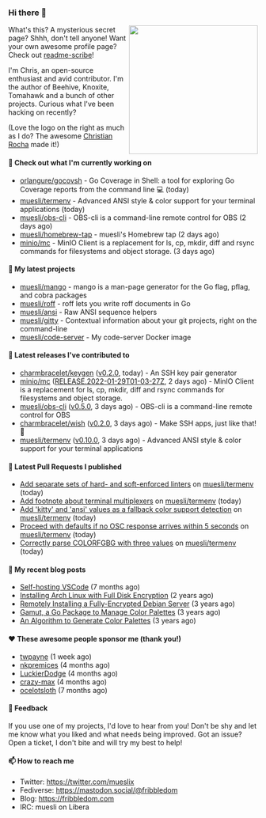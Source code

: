 ### Hi there 👋

<img align="right" src="https://raw.githubusercontent.com/muesli/muesli/master/assets/termenv.png" width="260">

What's this? A mysterious secret page? Shhh, don't tell anyone!
Want your own awesome profile page? Check out [readme-scribe](https://github.com/muesli/readme-scribe)!

I'm Chris, an open-source enthusiast and avid contributor. I'm the author of Beehive, Knoxite, Tomahawk and a bunch
of other projects. Curious what I've been hacking on recently?

(Love the logo on the right as much as I do? The awesome [Christian Rocha](https://github.com/meowgorithm/) made it!)

#### 👷 Check out what I'm currently working on

- [orlangure/gocovsh](https://github.com/orlangure/gocovsh) - Go Coverage in Shell: a tool for exploring Go Coverage reports from the command line 💻 (today)
- [muesli/termenv](https://github.com/muesli/termenv) - Advanced ANSI style &amp; color support for your terminal applications (today)
- [muesli/obs-cli](https://github.com/muesli/obs-cli) - OBS-cli is a command-line remote control for OBS (2 days ago)
- [muesli/homebrew-tap](https://github.com/muesli/homebrew-tap) - muesli&#39;s Homebrew tap (2 days ago)
- [minio/mc](https://github.com/minio/mc) - MinIO Client is a replacement for ls, cp, mkdir, diff and rsync commands for filesystems and object storage. (3 days ago)

#### 🌱 My latest projects

- [muesli/mango](https://github.com/muesli/mango) - mango is a man-page generator for the Go flag, pflag, and cobra packages
- [muesli/roff](https://github.com/muesli/roff) - roff lets you write roff documents in Go
- [muesli/ansi](https://github.com/muesli/ansi) - Raw ANSI sequence helpers
- [muesli/gitty](https://github.com/muesli/gitty) - Contextual information about your git projects, right on the command-line
- [muesli/code-server](https://github.com/muesli/code-server) - My code-server Docker image

#### 🔭 Latest releases I've contributed to

- [charmbracelet/keygen](https://github.com/charmbracelet/keygen) ([v0.2.0](https://github.com/charmbracelet/keygen/releases/tag/v0.2.0), today) - An SSH key pair generator
- [minio/mc](https://github.com/minio/mc) ([RELEASE.2022-01-29T01-03-27Z](https://github.com/minio/mc/releases/tag/RELEASE.2022-01-29T01-03-27Z), 2 days ago) - MinIO Client is a replacement for ls, cp, mkdir, diff and rsync commands for filesystems and object storage.
- [muesli/obs-cli](https://github.com/muesli/obs-cli) ([v0.5.0](https://github.com/muesli/obs-cli/releases/tag/v0.5.0), 3 days ago) - OBS-cli is a command-line remote control for OBS
- [charmbracelet/wish](https://github.com/charmbracelet/wish) ([v0.2.0](https://github.com/charmbracelet/wish/releases/tag/v0.2.0), 3 days ago) - Make SSH apps, just like that! 💫
- [muesli/termenv](https://github.com/muesli/termenv) ([v0.10.0](https://github.com/muesli/termenv/releases/tag/v0.10.0), 3 days ago) - Advanced ANSI style &amp; color support for your terminal applications

#### 🔨 Latest Pull Requests I published

- [Add separate sets of hard- and soft-enforced linters](https://github.com/muesli/termenv/pull/60) on [muesli/termenv](https://github.com/muesli/termenv) (today)
- [Add footnote about terminal multiplexers](https://github.com/muesli/termenv/pull/59) on [muesli/termenv](https://github.com/muesli/termenv) (today)
- [Add &#39;kitty&#39; and &#39;ansi&#39; values as a fallback color support detection](https://github.com/muesli/termenv/pull/58) on [muesli/termenv](https://github.com/muesli/termenv) (today)
- [Proceed with defaults if no OSC response arrives within 5 seconds](https://github.com/muesli/termenv/pull/57) on [muesli/termenv](https://github.com/muesli/termenv) (today)
- [Correctly parse COLORFGBG with three values](https://github.com/muesli/termenv/pull/56) on [muesli/termenv](https://github.com/muesli/termenv) (today)

#### 📜 My recent blog posts

- [Self-hosting VSCode](https://fribbledom.com/posts/selfhosting-vscode/) (7 months ago)
- [Installing Arch Linux with Full Disk Encryption](https://fribbledom.com/posts/encrypted-arch-install/) (2 years ago)
- [Remotely Installing a Fully-Encrypted Debian Server](https://fribbledom.com/posts/encrypted-remote-debian-install/) (3 years ago)
- [Gamut, a Go Package to Manage Color Palettes](https://fribbledom.com/posts/gamut-package-to-handle-color-palettes/) (3 years ago)
- [An Algorithm to Generate Color Palettes](https://fribbledom.com/posts/an-algorithm-to-generate-color-palettes/) (3 years ago)

#### ❤️ These awesome people sponsor me (thank you!)

- [twpayne](https://github.com/twpayne) (1 week ago)
- [nkpremices](https://github.com/nkpremices) (4 months ago)
- [LuckierDodge](https://github.com/LuckierDodge) (4 months ago)
- [crazy-max](https://github.com/crazy-max) (4 months ago)
- [ocelotsloth](https://github.com/ocelotsloth) (7 months ago)

#### 💬 Feedback

If you use one of my projects, I'd love to hear from you! Don't be shy and let me know what you liked
and what needs being improved. Got an issue? Open a ticket, I don't bite and will try my best to help!

#### 📫 How to reach me

- Twitter: https://twitter.com/mueslix
- Fediverse: https://mastodon.social/@fribbledom
- Blog: https://fribbledom.com
- IRC: muesli on Libera
